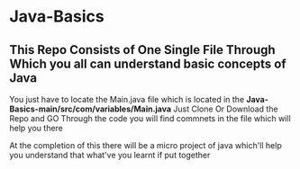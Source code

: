 # Java-Basics
## This Repo Consists of One Single File Through Which you all can understand basic concepts of Java
You just have to locate the Main.java file which is located in the **Java-Basics-main/src/com/variables/Main.java**
Just Clone Or Download the Repo and GO Through the code you will find commnets in the file which will help you there 

At the completion of this there will be a micro project of java which'll help you understand that what've you learnt if put together 

